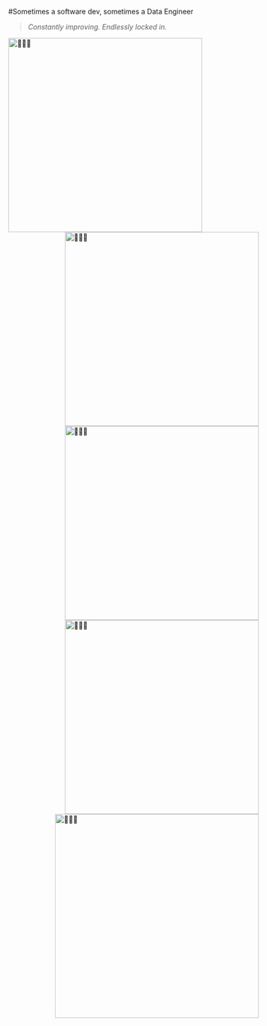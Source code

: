 #Sometimes a software dev, sometimes a Data Engineer  

> _Constantly improving. Endlessly locked in._

[<img align="left" width="390" alt="👨🏽‍💻" src="https://raw.githubusercontent.com/letEmmDev/metrics/master/metrics.classic.svg">](#)

[<img align="right" width="390" alt="👨🏽‍💻" src="https://raw.githubusercontent.com/letEmmDev/metrics/master/metrics.plugin.wakatime.svg">](#)

[<img align="right" width="390" alt="👨🏽‍💻" src="https://github-readme-stats.vercel.app/api?username=letEmmDev&hide_border=true&show_icons=true&theme=tokyonight&bg_color=FF000000&text_color=777777">](#)

[<img align="right" width="390" alt="👨🏽‍💻" src="http://github-readme-streak-stats.herokuapp.com?user=letEmmDev&theme=tokyonight&hide_border=true&&dates=777777&background=FF000000">](#)

[<img align="right" width="410" alt="👨🏽‍💻" src="https://github.com/letEmmDev/your-transparent-image.png">](#)
